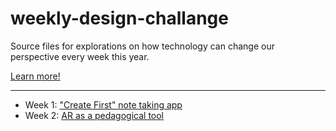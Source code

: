 # weekly-design-challange
Source files for explorations on how technology can change our perspective every week this year. 

[Learn more!](https://medium.com/@jssolichin/new-year-new-tree-af52f4f86c6f)

------

* Week 1: ["Create First" note taking app](https://medium.com/@jssolichin/noteworthy-start-53508ba842cd)
* Week 2: [AR as a pedagogical tool](https://medium.com/@jssolichin/ar-as-a-pedagogical-tool-6969b3431a77)